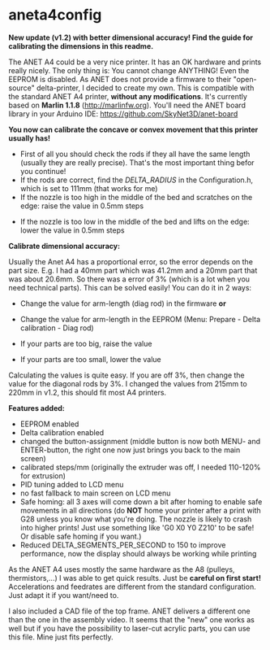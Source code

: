 # aneta4config

<b>New update (v1.2) with better dimensional accuracy! Find the guide for calibrating the dimensions in this readme.</b>

The ANET A4 could be a very nice printer. It has an OK hardware and prints really nicely.
The only thing is: You cannot change ANYTHING! Even the EEPROM is disabled.
As ANET does not provide a firmware to their "open-source" delta-printer, I decided to create my own.
This is compatible with the standard ANET A4 printer, <b>without any modifications</b>.
It's currently based on <b>Marlin 1.1.8</b> (http://marlinfw.org).
You'll need the ANET board library in your Arduino IDE: https://github.com/SkyNet3D/anet-board

<b>You now can calibrate the concave or convex movement that this printer usually has!</b>
  - First of all you should check the rods if they all have the same length (usually they are really precise). That's the most important thing befor you continue!
  - If the rods are correct, find the <i>DELTA_RADIUS</i> in the Configuration.h, which is set to 111mm (that works for me)
  - If the nozzle is too high in the middle of the bed and scratches on the edge: raise the value in 0.5mm steps</p>
  - If the nozzle is too low in the middle of the bed and lifts on the edge: lower the value in 0.5mm steps</p>
  
<b>Calibrate dimensional accuracy:</b>

Usually the Anet A4 has a proportional error, so the error depends on the part size. E.g. I had a 40mm part which was 41.2mm and a 20mm part that was about 20.6mm. So there was a error of 3% (which is a lot when you need technical parts).
This can be solved easily!
You can do it in 2 ways:
  - Change the value for arm-length (diag rod) in the firmware <b>or</b>
  - Change the value for arm-length in the EEPROM (Menu: Prepare - Delta calibration - Diag rod)
  
  - If your parts are too big, raise the value
  - If your parts are too small, lower the value
  
  Calculating the values is quite easy. If you are off 3%, then change the value for the diagonal rods by 3%.
  I changed the values from 215mm to 220mm in v1.2, this should fit most A4 printers.

<b>Features added:</b>
- EEPROM enabled
- Delta calibration enabled
- changed the button-assignment (middle button is now both MENU- and ENTER-button, the right one now just brings you back to the main screen)
- calibrated steps/mm (originally the extruder was off, I needed 110-120% for extrusion)
- PID tuning added to LCD menu
- no fast fallback to main screen on LCD menu
- Safe homing: all 3 axes will come down a bit after homing to enable safe movements in all directions (do <b>NOT</b> home your printer after a print with G28 unless you know what you're doing. The nozzle is likely to crash into higher prints! Just use something like 'G0 X0 Y0 Z210' to be safe! Or disable safe homing if you want.)
- Reduced DELTA_SEGMENTS_PER_SECOND to 150 to improve performance, now the display should always be working while printing

As the ANET A4 uses mostly the same hardware as the A8 (pulleys, thermistors,...) I was able to get quick results.
Just be <b>careful on first start!</b> Accelerations and feedrates are different from the standard configuration. Just adapt it if you want/need to.

I also included a CAD file of the top frame. ANET delivers a different one than the one in the assembly video. It seems that the "new" one works as well but if you have the possibility to laser-cut acrylic parts, you can use this file. Mine just fits perfectly.
